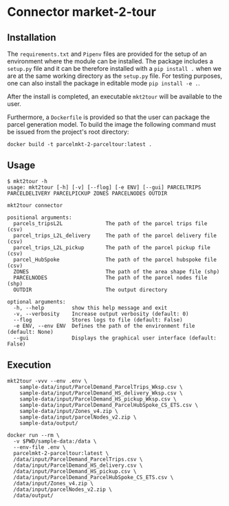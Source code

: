 # Connector market-2-tour

## Installation

The `requirements.txt` and `Pipenv` files are provided for the setup of an environment where the module can be installed. The package includes a `setup.py` file and it can be therefore installed with a `pip install .` when we are at the same working directory as the `setup.py` file. For testing purposes, one can also install the package in editable mode `pip install -e .`.

After the install is completed, an executable `mkt2tour` will be available to the user.

Furthermore, a `Dockerfile` is provided so that the user can package the parcel generation model. To build the image the following command must be issued from the project's root directory:

```
docker build -t parcelmkt-2-parceltour:latest .
```

## Usage

```
$ mkt2tour -h
usage: mkt2tour [-h] [-v] [--flog] [-e ENV] [--gui] PARCELTRIPS PARCELDELIVERY PARCELPICKUP ZONES PARCELNODES OUTDIR

mkt2tour connector

positional arguments:
  parcels_tripsL2L              The path of the parcel trips file (csv)
  parcel_trips_L2L_delivery     The path of the parcel delivery file (csv)
  parcel_trips_L2L_pickup       The path of the parcel pickup file (csv)
  parcel_HubSpoke               The path of the parcel hubspoke file (csv)
  ZONES                         The path of the area shape file (shp)
  PARCELNODES                   The path of the parcel nodes file (shp)
  OUTDIR                        The output directory

optional arguments:
  -h, --help         show this help message and exit
  -v, --verbosity    Increase output verbosity (default: 0)
  --flog             Stores logs to file (default: False)
  -e ENV, --env ENV  Defines the path of the environment file (default: None)
  --gui              Displays the graphical user interface (default: False)
```

## Execution

```
mkt2tour -vvv --env .env \
    sample-data/input/ParcelDemand_ParcelTrips_Wksp.csv \
    sample-data/input/ParcelDemand_HS_delivery_Wksp.csv \
    sample-data/input/ParcelDemand_HS_pickup_Wksp.csv \
    sample-data/input/ParcelDemand_ParcelHubSpoke_CS_ETS.csv \
    sample-data/input/Zones_v4.zip \
    sample-data/input/parcelNodes_v2.zip \
    sample-data/output/
```

```
docker run --rm \
  -v $PWD/sample-data:/data \
  --env-file .env \
  parcelmkt-2-parceltour:latest \
  /data/input/ParcelDemand_ParcelTrips.csv \
  /data/input/ParcelDemand_HS_delivery.csv \
  /data/input/ParcelDemand_HS_pickup.csv \
  /data/input/ParcelDemand_ParcelHubSpoke_CS_ETS.csv \
  /data/input/Zones_v4.zip \
  /data/input/parcelNodes_v2.zip \
  /data/output/
```
